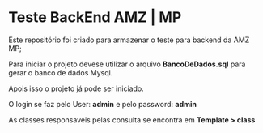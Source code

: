 # Teste BackEnd AMZ | MP
Este repositório foi criado para armazenar o teste para backend da AMZ MP;

Para iniciar o projeto devese utilizar o arquivo **BancoDeDados.sql** para gerar o banco de dados Mysql.

Apois isso o projeto já pode ser iniciado.

O login se faz pelo User: **admin** e pelo password: **admin**

As classes responsaveis pelas consulta se encontra em **Template > class**
